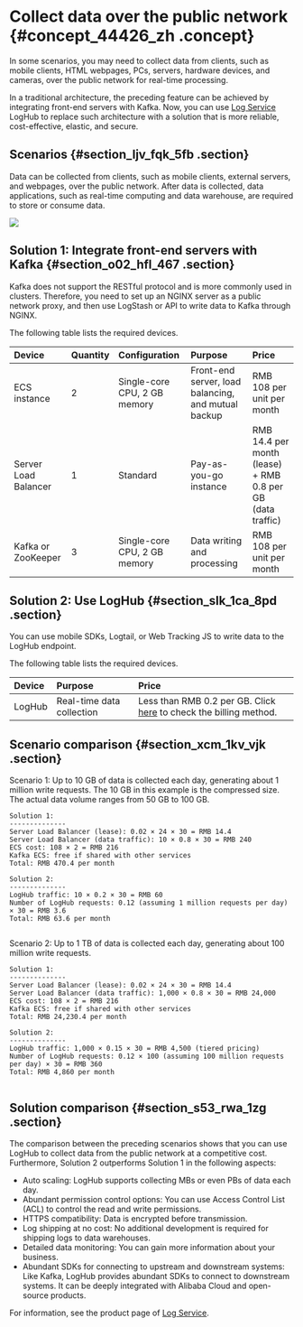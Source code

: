 # Collect data over the public network {#concept_44426_zh .concept}

In some scenarios, you may need to collect data from clients, such as mobile clients, HTML webpages, PCs, servers, hardware devices, and cameras, over the public network for real-time processing.

In a traditional architecture, the preceding feature can be achieved by integrating front-end servers with Kafka. Now, you can use [Log Service](https://www.alibabacloud.com/zh/product/log-service?spm) LogHub to replace such architecture with a solution that is more reliable, cost-effective, elastic, and secure.

## Scenarios {#section_ljv_fqk_5fb .section}

Data can be collected from clients, such as mobile clients, external servers, and webpages, over the public network. After data is collected, data applications, such as real-time computing and data warehouse, are required to store or consume data.

![](http://static-aliyun-doc.oss-cn-hangzhou.aliyuncs.com/assets/img/13199/156877404132394_en-US.png)

## Solution 1: Integrate front-end servers with Kafka {#section_o02_hfl_467 .section}

Kafka does not support the RESTful protocol and is more commonly used in clusters. Therefore, you need to set up an NGINX server as a public network proxy, and then use LogStash or API to write data to Kafka through NGINX.

The following table lists the required devices.

|Device|Quantity|Configuration|Purpose|Price|
|:-----|:-------|:------------|:------|:----|
|ECS instance|2|Single-core CPU, 2 GB memory|Front-end server, load balancing, and mutual backup|RMB 108 per unit per month|
|Server Load Balancer|1|Standard|Pay-as-you-go instance|RMB 14.4 per month \(lease\) + RMB 0.8 per GB \(data traffic\)|
|Kafka or ZooKeeper|3|Single-core CPU, 2 GB memory|Data writing and processing|RMB 108 per unit per month|

## Solution 2: Use LogHub {#section_slk_1ca_8pd .section}

You can use mobile SDKs, Logtail, or Web Tracking JS to write data to the LogHub endpoint.

The following table lists the required devices.

|Device|Purpose|Price|
|:-----|:------|:----|
|LogHub|Real-time data collection|Less than RMB 0.2 per GB. Click [here](https://www.aliyun.com/price/product#/sls/detail) to check the billing method.|

## Scenario comparison {#section_xcm_1kv_vjk .section}

Scenario 1: Up to 10 GB of data is collected each day, generating about 1 million write requests. The 10 GB in this example is the compressed size. The actual data volume ranges from 50 GB to 100 GB.

``` {#codeblock_sw1_w89_irp}
Solution 1:
--------------
Server Load Balancer (lease): 0.02 × 24 × 30 = RMB 14.4
Server Load Balancer (data traffic): 10 × 0.8 × 30 = RMB 240
ECS cost: 108 × 2 = RMB 216
Kafka ECS: free if shared with other services
Total: RMB 470.4 per month

Solution 2:
--------------
LogHub traffic: 10 × 0.2 × 30 = RMB 60
Number of LogHub requests: 0.12 (assuming 1 million requests per day) × 30 = RMB 3.6
Total: RMB 63.6 per month
			
```

Scenario 2: Up to 1 TB of data is collected each day, generating about 100 million write requests.

``` {#codeblock_zpa_3ql_qak}
Solution 1:
--------------
Server Load Balancer (lease): 0.02 × 24 × 30 = RMB 14.4
Server Load Balancer (data traffic): 1,000 × 0.8 × 30 = RMB 24,000
ECS cost: 108 × 2 = RMB 216
Kafka ECS: free if shared with other services
Total: RMB 24,230.4 per month

Solution 2:
--------------
LogHub traffic: 1,000 × 0.15 × 30 = RMB 4,500 (tiered pricing)
Number of LogHub requests: 0.12 × 100 (assuming 100 million requests per day) × 30 = RMB 360
Total: RMB 4,860 per month
			
```

## Solution comparison {#section_s53_rwa_1zg .section}

The comparison between the preceding scenarios shows that you can use LogHub to collect data from the public network at a competitive cost. Furthermore, Solution 2 outperforms Solution 1 in the following aspects:

-   Auto scaling: LogHub supports collecting MBs or even PBs of data each day.
-   Abundant permission control options: You can use Access Control List \(ACL\) to control the read and write permissions.
-   HTTPS compatibility: Data is encrypted before transmission.
-   Log shipping at no cost: No additional development is required for shipping logs to data warehouses.
-   Detailed data monitoring: You can gain more information about your business.
-   Abundant SDKs for connecting to upstream and downstream systems: Like Kafka, LogHub provides abundant SDKs to connect to downstream systems. It can be deeply integrated with Alibaba Cloud and open-source products.

For information, see the product page of [Log Service](https://www.alibabacloud.com/zh/product/log-service?spm).

